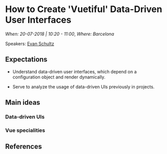 # How to Create 'Vuetiful' Data-Driven User Interfaces

*When: 20-07-2018 | 10:20 - 11:00*, *Where: Barcelona*

Speakers: [Evan Schultz](https://jscamp.tech/speakers/evan-schultz)

## Expectations

- Understand data-driven user interfaces, which depend on a configuration object and render dynamically.

- Serve to analyze the usage of data-driven UIs previously in projects.

## Main ideas

### Data-driven UIs

### Vue specialities

## References
